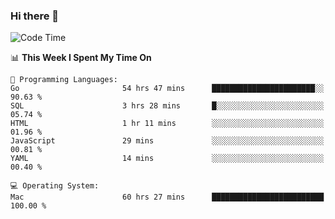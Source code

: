 ### Hi there 👋

<!--
**CrazyCollin/crazycollin** is a ✨ _special_ ✨ repository because its `README.md` (this file) appears on your GitHub profile.

Here are some ideas to get you started:

- 🔭 I’m currently working on ...
- 🌱 I’m currently learning ...
- 👯 I’m looking to collaborate on ...
- 🤔 I’m looking for help with ...
- 💬 Ask me about ...
- 📫 How to reach me: ...
- 😄 Pronouns: ...
- ⚡ Fun fact: ...
-->

<!--START_SECTION:waka-->
![Code Time](http://img.shields.io/badge/Code%20Time-1%2C973%20hrs%2034%20mins-blue)

📊 **This Week I Spent My Time On** 

```text
💬 Programming Languages: 
Go                       54 hrs 47 mins      ███████████████████████░░   90.63 % 
SQL                      3 hrs 28 mins       █░░░░░░░░░░░░░░░░░░░░░░░░   05.74 % 
HTML                     1 hr 11 mins        ░░░░░░░░░░░░░░░░░░░░░░░░░   01.96 % 
JavaScript               29 mins             ░░░░░░░░░░░░░░░░░░░░░░░░░   00.81 % 
YAML                     14 mins             ░░░░░░░░░░░░░░░░░░░░░░░░░   00.40 % 

💻 Operating System: 
Mac                      60 hrs 27 mins      █████████████████████████   100.00 % 
```


<!--END_SECTION:waka-->
